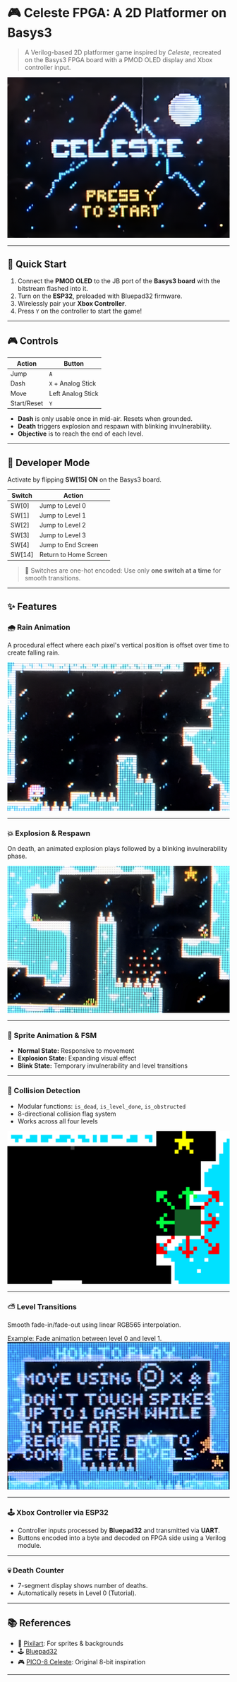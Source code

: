 # 🎮 Celeste FPGA: A 2D Platformer on Basys3

> A Verilog-based 2D platformer game inspired by *Celeste*, recreated on the Basys3 FPGA board with a PMOD OLED display and Xbox controller input.

![Celeste Title Screen](assets/main.png)

---

## 🚀 Quick Start

1. Connect the **PMOD OLED** to the JB port of the **Basys3 board** with the bitstream flashed into it.
2. Turn on the **ESP32**, preloaded with Bluepad32 firmware.
3. Wirelessly pair your **Xbox Controller**.
4. Press `Y` on the controller to start the game!

---

## 🎮 Controls

| Action     | Button             |
|------------|--------------------|
| Jump       | `A`                |
| Dash       | `X` + Analog Stick |
| Move       | Left Analog Stick  |
| Start/Reset| `Y`                |

- **Dash** is only usable once in mid-air. Resets when grounded.
- **Death** triggers explosion and respawn with blinking invulnerability.
- **Objective** is to reach the end of each level.

---

## 🧪 Developer Mode

Activate by flipping **SW[15] ON** on the Basys3 board.

| Switch | Action               |
|--------|----------------------|
| SW[0]  | Jump to Level 0      |
| SW[1]  | Jump to Level 1      |
| SW[2]  | Jump to Level 2      |
| SW[3]  | Jump to Level 3      |
| SW[4]  | Jump to End Screen   |
| SW[14] | Return to Home Screen|

> 🔁 Switches are one-hot encoded: Use only **one switch at a time** for smooth transitions.

---

## ✨ Features

### 🌧️ Rain Animation
A procedural effect where each pixel's vertical position is offset over time to create falling rain.

![Rain Animation](assets/rain.png)

---

### 💥 Explosion & Respawn
On death, an animated explosion plays followed by a blinking invulnerability phase.

![Explosion Animation](assets/explosion.png)

---

### 🏃 Sprite Animation & FSM
- **Normal State:** Responsive to movement
- **Explosion State:** Expanding visual effect
- **Blink State:** Temporary invulnerability and level transitions

---

### 🧱 Collision Detection
- Modular functions: `is_dead`, `is_level_done`, `is_obstructed`
- 8-directional collision flag system
- Works across all four levels

![Collision-Detection](assets/collision.png)

---

### ⛅ Level Transitions
Smooth fade-in/fade-out using linear RGB565 interpolation.

Example: Fade animation between level 0 and level 1.
![Fade Animation](assets/fade.png)

---

### 🕹️ Xbox Controller via ESP32
- Controller inputs processed by **Bluepad32** and transmitted via **UART**.
- Buttons encoded into a byte and decoded on FPGA side using a Verilog module.

---

### 💀 Death Counter
- 7-segment display shows number of deaths.
- Automatically resets in Level 0 (Tutorial).

---

## 📚 References

- 🎨 [Pixilart](https://www.pixilart.com/): For sprites & backgrounds  
- 🕹️ [Bluepad32](https://github.com/ricardoquesada/esp-idf-arduino-bluepad32-template)  
- 🎮 [PICO-8 Celeste](https://www.lexaloffle.com/bbs/?tid=2145): Original 8-bit inspiration  

---
